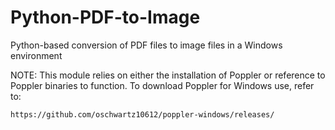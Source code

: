 # Python-PDF-to-Image
Python-based conversion of PDF files to image files in a Windows environment

NOTE: This module relies on either the installation of Poppler or reference
to Poppler binaries to function. To download Poppler for Windows use, refer
to:

    https://github.com/oschwartz10612/poppler-windows/releases/
